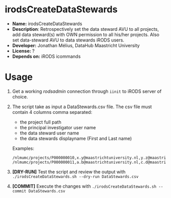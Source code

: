 # irodsCreateDataStewards

* **Name:** irodsCreateDataStewards
* **Description**: Retrospectively set the data steward AVU to all projects, add data steward(s) with OWN permission to all his/her projects. Also set data-steward AVU to data stewards iRODS users.
* **Developer:** Jonathan Mélius, DataHub Maastricht University
* **License:** ?
* **Depends on:** iRODS icommands

# Usage
1. Get a working _rodsadmin_ connection through `iinit` to iRODS server of choice.
1. The script take as input a DataStewards.csv file. The csv file must contain 4 columns comma separated:
	* the project full path
	* the principal investigator user name
	* the data steward user name
	* the data stewards displayname (First and Last name)
    
    Examples: 
    ```
    /nlmumc/projects/P000000010,x.y@maastrichtuniversity.nl,y.z@maastrichtuniversity.nl 
    /nlmumc/projects/P000000011,a.b@maastrichtuniversity.nl,c.d@maastrichtuniversity.nl
    ```
1. **[DRY-RUN]** Test the script and review the output with
    `./irodsCreateDataStewards.sh --dry-run DataStewards.csv`
1. **[COMMIT]** Execute the changes with
    `./irodsCreateDataStewards.sh --commit DataStewards.csv`

